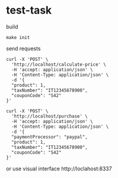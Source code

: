 # test-task

build
```
make init
```

send requests
```
curl -X 'POST' \
  'http://localhost/calculate-price' \
  -H 'accept: application/json' \
  -H 'Content-Type: application/json' \
  -d '{
  "product": 1,
  "taxNumber": "IT12345678900",
  "couponCode": "S42"
}'

curl -X 'POST' \
  'http://localhost/purchase' \
  -H 'accept: application/json' \
  -H 'Content-Type: application/json' \
  -d '{
  "paymentProcessor": "paypal",
  "product": 1,
  "taxNumber": "IT12345678900",
  "couponCode": "S42"
}'
```
or use visual interface http://loclahost:8337
